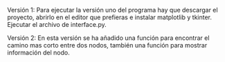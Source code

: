 Versión 1:
Para ejecutar la versión uno del programa hay que descargar el proyecto, abrirlo en el editor que prefieras e instalar matplotlib y tkinter. Ejecutar el archivo de interface.py.

Versión 2: 
En esta versión se ha añadido una función para encontrar el camino mas corto entre dos nodos, también una función para mostrar información del nodo.

